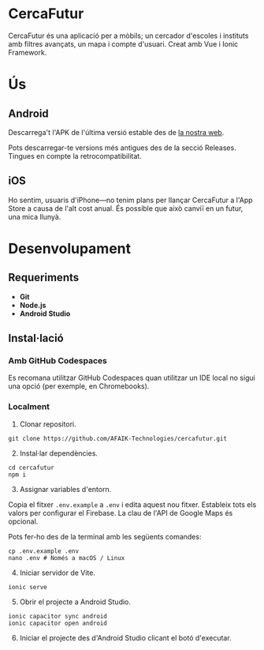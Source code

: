 # CercaFutur
CercaFutur és una aplicació per a mòbils; un cercador d'escoles i instituts amb filtres avançats, un mapa i compte 
d'usuari. Creat amb Vue i Ionic Framework.


# Ús
## Android
Descarrega't l'APK de l'última versió estable des de [la nostra web]([url](https://sites.google.com/insernestlluch.cat/afaik/distribuci%C3%B3-app/descarregat-lapp)).

Pots descarregar-te versions més antigues des de la secció Releases. Tingues en compte la retrocompatibilitat.

## iOS
Ho sentim, usuaris d'iPhone&mdash;no tenim plans per llançar CercaFutur a l'App Store a causa de l'alt cost anual. És possible que això canviï en un futur, una mica llunyà.

# Desenvolupament
## Requeriments
- **Git**
- **Node.js**
- **Android Studio**

## Instal·lació
### Amb GitHub Codespaces
Es recomana utilitzar GitHub Codespaces quan utilitzar un IDE local no sigui una opció (per exemple, en Chromebooks).

### Localment
1. Clonar repositori.
```shell
git clone https://github.com/AFAIK-Technologies/cercafutur.git
```
2. Instal·lar dependències.
```shell
cd cercafutur
npm i
```
3. Assignar variables d'entorn.

Copia el fitxer `.env.example` a `.env` i edita aquest nou fitxer. Estableix tots els valors per configurar el Firebase. La clau de l'API de Google Maps és opcional.

Pots fer-ho des de la terminal amb les següents comandes:
```shell
cp .env.example .env
nano .env # Només a macOS / Linux
```

4. Iniciar servidor de Vite.
```shell
ionic serve
```
5. Obrir el projecte a Android Studio.
```shell
ionic capacitor sync android
ionic capacitor open android
```
6. Iniciar el projecte des d'Android Studio clicant el botó d'executar.